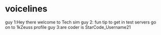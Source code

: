 # voicelines
guy 1:Hey there welcome to Tech sim
guy 2: fun tip to get in test servers go on to 1kZeuss profile
guy 3:are coder is StarCode_Username21

